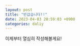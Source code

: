 ```yaml
---
layout: post
title: "반갑습니다!!"
date: 2023-04-03 20:59:03 +0900
categories: daliy
---
```


이제부터 열심히 작성해볼게요!

